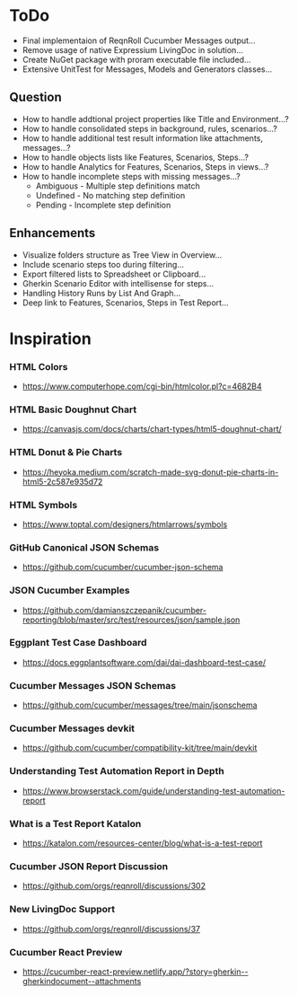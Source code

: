 # ToDo
* Final implementaion of ReqnRoll Cucumber Messages output...
* Remove usage of native Expressium LivingDoc in solution...
* Create NuGet package with proram executable file included...
* Extensive UnitTest for Messages, Models and Generators classes...

## Question
* How to handle addtional project properties like Title and Environment...?
* How to handle consolidated steps in background, rules, scenarios...?
* How to handle additional test result information like attachments, messages...?
* How to handle objects lists like Features, Scenarios, Steps...?
* How to handle Analytics for Features, Scenarios, Steps in views...? 
* How to handle incomplete steps with missing messages...?
    * Ambiguous - Multiple step definitions match
    * Undefined - No matching step definition
    * Pending - Incomplete step definition

## Enhancements
* Visualize folders structure as Tree View in Overview...
* Include scenario steps too during filtering...
* Export filtered lists to Spreadsheet or Clipboard... 
* Gherkin Scenario Editor with intellisense for steps...
* Handling History Runs by List And Graph...
* Deep link to Features, Scenarios, Steps in Test Report...

# Inspiration

### HTML Colors
* https://www.computerhope.com/cgi-bin/htmlcolor.pl?c=4682B4

### HTML Basic Doughnut Chart
* https://canvasjs.com/docs/charts/chart-types/html5-doughnut-chart/

### HTML Donut & Pie Charts
* https://heyoka.medium.com/scratch-made-svg-donut-pie-charts-in-html5-2c587e935d72

### HTML Symbols
* https://www.toptal.com/designers/htmlarrows/symbols

### GitHub Canonical JSON Schemas
* https://github.com/cucumber/cucumber-json-schema

### JSON Cucumber Examples
* https://github.com/damianszczepanik/cucumber-reporting/blob/master/src/test/resources/json/sample.json

### Eggplant Test Case Dashboard
* https://docs.eggplantsoftware.com/dai/dai-dashboard-test-case/

### Cucumber Messages JSON Schemas
* https://github.com/cucumber/messages/tree/main/jsonschema

### Cucumber Messages devkit
* https://github.com/cucumber/compatibility-kit/tree/main/devkit

### Understanding Test Automation Report in Depth
* https://www.browserstack.com/guide/understanding-test-automation-report 

### What is a Test Report Katalon
* https://katalon.com/resources-center/blog/what-is-a-test-report

### Cucumber JSON Report Discussion
* https://github.com/orgs/reqnroll/discussions/302

### New LivingDoc Support
* https://github.com/orgs/reqnroll/discussions/37

### Cucumber React Preview
* https://cucumber-react-preview.netlify.app/?story=gherkin--gherkindocument--attachments